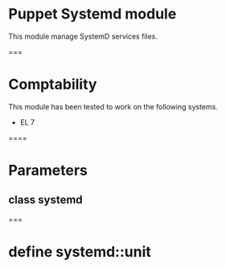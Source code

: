# Puppet Systemd module

This module manage SystemD services files.

===

# Comptability

This module has been tested to work on the following systems.

* EL 7

====

# Parameters

## class systemd


===

# define systemd::unit
